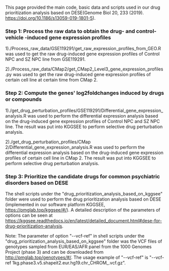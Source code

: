 This page provided the main code, basic data and scripts used in our drug prioritization analysis based on DESE(Genome Biol 20, 233 (2019). https://doi.org/10.1186/s13059-019-1801-5).

### **Step 1: Process the raw data to obtain the drug- and control-vehicle -induced gene expression profiles**
1)./Process_raw_data/GSE119291/get_raw_expression_profiles_from_GEO.R was used to get the raw drug-induced gene expression profiles of Control NPC and SZ NPC line from GSE119291.

2)./Process_raw_data/CMap2/get_CMap2_Level3_gene_expression_profiles.py was used to get the raw drug-induced gene expression profiles of certain cell line at certain time from CMap 2.

### **Step 2: Compute the genes' log2foldchanges induced by drugs or compounds**
1)./get_drug_perturbation_profiles/GSE119291/Differential_gene_expression_analysis.R was used to perform the differential expression analysis based on the drug-induced gene expression profiles of Control NPC and SZ NPC line. The result was put into KGGSEE to perform selective drug perturbation analysis.

2)./get_drug_perturbation_profiles/CMap 2/Differential_gene_expression_analysis.R was used to perform the differential expression analysis based on the drug-induced gene expression profiles of certain cell line in CMap 2. The result was put into KGGSEE to perform selective drug perturbation analysis.

### **Step 3: Prioritize the candidate drugs for common psychiatric disorders based on DESE**
The shell scripts under the "drug_prioritization_analysis_based_on_kggsee" folder were used to perform the drug prioritization analysis based on DESE (implemented in our software platform KGGSEE, https://pmglab.top/kggsee/#/). A detailed description of the parameters of options can be seen at https://kggsee.readthedocs.io/en/latest/detailed_document.html#dese-for-drug-prioritization-analysis.

Note: The parameter of option "--vcf-ref" in shell scripts under the "drug_prioritization_analysis_based_on_kggsee" folder was the VCF files of genotypes sampled from EUR/EAS/AFR panel from the 1000 Genomes Project (phase 3) and can be downloaded from http://pmglab.top/genotypes/#/. The usage example of "--vcf-ref" is "--vcf-ref 1kg.phase3.v5.shapeit2.eur.hg19.chr_CHROM_.vcf.gz".
